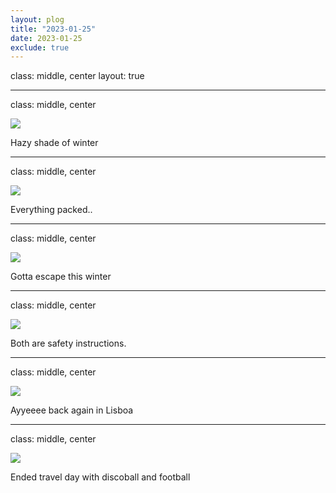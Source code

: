 ```yaml
---
layout: plog
title: "2023-01-25"
date: 2023-01-25
exclude: true
---
```


class: middle, center
layout: true

---

class: middle, center

<img class="plog-picture" src="{{ site.baseurl }}/img/plog/2023-01-25/01.jpg" />

Hazy shade of winter

---

class: middle, center

<img class="plog-picture" src="{{ site.baseurl }}/img/plog/2023-01-25/02.jpg" />

Everything packed..

---

class: middle, center

<img class="plog-picture" src="{{ site.baseurl }}/img/plog/2023-01-25/03.jpg" />

Gotta escape this winter

---

class: middle, center

<img class="plog-picture" src="{{ site.baseurl }}/img/plog/2023-01-25/04.jpg" />

Both are safety instructions.

---

class: middle, center

<img class="plog-picture" src="{{ site.baseurl }}/img/plog/2023-01-25/05.gif" />

Ayyeeee back again in Lisboa

---

class: middle, center

<img class="plog-picture" src="{{ site.baseurl }}/img/plog/2023-01-25/06.jpg" />

Ended travel day with discoball and football

